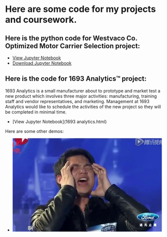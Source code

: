 # Here are some code for my projects and coursework.


## Here is the python code for Westvaco Co. Optimized Motor Carrier Selection project:
- [View Jupyter Notebook](Zhang-westvaco.html)
- [Download Jupyter Notebook](Zhang-westvaco.html)


## Here is the code for 1693 Analytics™ project:
  1693 Analytics is a small manufacturer about to prototype and market test a new product which involves
  three major activities: manufacturing, training staff and vendor representatives, and marketing. 
  Management at 1693 Analytics would like to schedule the activities of the new project so they will be
  completed in minimal time.
- [View Jupyter Notebook](1693 analytics.html)

Here are some other demos:
- ![Here is a picture](867603ac5db2d24cf765dbb0f48474dca6de7ef4.jpg)


